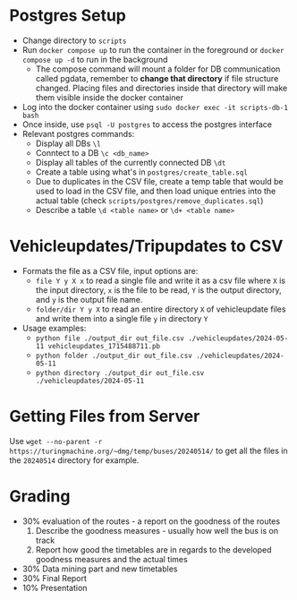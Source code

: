 
# Postgres Setup
- Change directory to `scripts`
- Run `docker compose up` to run the container in the foreground or
`docker compose up -d` to run in the background
    - The compose command will mount a folder for DB communication called
    pgdata, remember to **change that directory** if file structure changed. 
    Placing files and directories inside that directory will make them visible
    inside the docker container
- Log into the docker container using `sudo docker exec -it scripts-db-1 bash`
- Once inside, use `psql -U postgres` to access the postgres interface
- Relevant postgres commands:
    - Display all DBs `\l`
    - Conntect to a DB `\c <db_name>`
    - Display all tables of the currently connected DB `\dt`
    - Create a table using what's in `postgres/create_table.sql`
    - Due to duplicates in the CSV file, create a temp table that would
    be used to load in the CSV file, and then load unique entries into the
    actual table (check `scripts/postgres/remove_duplicates.sql`)
    - Describe a table `\d <table name>` or `\d+ <table name>`

# Vehicleupdates/Tripupdates to CSV
- Formats the file as a CSV file, input options are:
    - `file Y y X x` to read a single file and write it as a csv file where
    `X` is the input directory, `x` is the file to be read, `Y` is the output
    directory, and `y` is the output file name.
    - `folder/dir Y y X` to read an entire directory `X` of 
    vehicleupdate files and write them into a single file `y` in 
    directory `Y`
- Usage examples:
    - `python file ./output_dir out_file.csv ./vehicleupdates/2024-05-11 vehicleupdates_1715488711.pb`
    - `python folder ./output_dir out_file.csv ./vehicleupdates/2024-05-11`
    - `python directory ./output_dir out_file.csv ./vehicleupdates/2024-05-11`

# Getting Files from Server
Use `wget --no-parent -r https://turingmachine.org/~dmg/temp/buses/20240514/`
to get all the files in the `20240514` directory for example.

# Grading
- 30% evaluation of the routes - a report on the goodness of the routes
    1. Describe the goodness measures - usually how well the bus
    is on track
    2. Report how good the timetables are in regards to the developed
    goodness measures and the actual times
- 30% Data mining part and new timetables
- 30% Final Report
- 10% Presentation